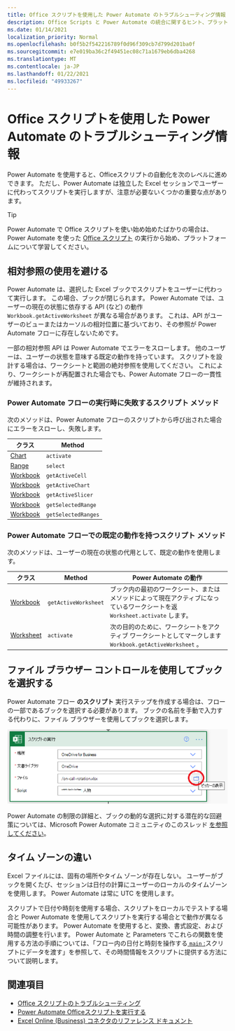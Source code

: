 ```yaml
---
title: Office スクリプトを使用した Power Automate のトラブルシューティング情報
description: Office Scripts と Power Automate の統合に関するヒント、プラットフォーム情報、既知の問題。
ms.date: 01/14/2021
localization_priority: Normal
ms.openlocfilehash: b0f5b2f542216789f0d96f309cb7d799d201ba0f
ms.sourcegitcommit: e7e019ba36c2f49451ec08c71a1679eb6dba4268
ms.translationtype: MT
ms.contentlocale: ja-JP
ms.lasthandoff: 01/22/2021
ms.locfileid: "49933267"
---
```

# <a name="troubleshooting-information-for-power-automate-with-office-scripts"></a>Office スクリプトを使用した Power Automate のトラブルシューティング情報

Power Automate を使用すると、Officeスクリプトの自動化を次のレベルに進めできます。 ただし、Power Automate は独立した Excel セッションでユーザーに代わってスクリプトを実行しますが、注意が必要ないくつかの重要な点があります。

> [!TIP]
> Power Automate で Office スクリプトを使い始め始めたばかりの場合は、Power Automate を使った [Office スクリプト](../develop/power-automate-integration.md) の実行から始め、プラットフォームについて学習してください。

## <a name="avoid-using-relative-references"></a>相対参照の使用を避ける

Power Automate は、選択した Excel ブックでスクリプトをユーザーに代わって実行します。 この場合、ブックが閉じられます。 Power Automate では、ユーザーの現在の状態に依存する API (など) の動作 `Workbook.getActiveWorksheet` が異なる場合があります。 これは、API がユーザーのビューまたはカーソルの相対位置に基づいており、その参照が Power Automate フローに存在しないためです。

一部の相対参照 API は Power Automate でエラーをスローします。 他のユーザーは、ユーザーの状態を意味する既定の動作を持っています。 スクリプトを設計する場合は、ワークシートと範囲の絶対参照を使用してください。 これにより、ワークシートが再配置された場合でも、Power Automate フローの一貫性が維持されます。

### <a name="script-methods-that-fail-when-run-power-automate-flows"></a>Power Automate フローの実行時に失敗するスクリプト メソッド

次のメソッドは、Power Automate フローのスクリプトから呼び出された場合にエラーをスローし、失敗します。

| クラス | Method |
|--|--|
| [Chart](/javascript/api/office-scripts/excelscript/excelscript.chart) | `activate` |
| [Range](/javascript/api/office-scripts/excelscript/excelscript.range) | `select` |
| [Workbook](/javascript/api/office-scripts/excelscript/excelscript.workbook) | `getActiveCell` |
| [Workbook](/javascript/api/office-scripts/excelscript/excelscript.workbook) | `getActiveChart` |
| [Workbook](/javascript/api/office-scripts/excelscript/excelscript.workbook) | `getActiveSlicer` |
| [Workbook](/javascript/api/office-scripts/excelscript/excelscript.workbook) | `getSelectedRange` |
| [Workbook](/javascript/api/office-scripts/excelscript/excelscript.workbook) | `getSelectedRanges` |

### <a name="script-methods-with-a-default-behavior-in-power-automate-flows"></a>Power Automate フローでの既定の動作を持つスクリプト メソッド

次のメソッドは、ユーザーの現在の状態の代用として、既定の動作を使用します。

| クラス | Method | Power Automate の動作 |
|--|--|--|
| [Workbook](/javascript/api/office-scripts/excelscript/excelscript.workbook) | `getActiveWorksheet` | ブック内の最初のワークシート、またはメソッドによって現在アクティブになっているワークシートを返 `Worksheet.activate` します。 |
| [Worksheet](/javascript/api/office-scripts/excelscript/excelscript.worksheet) | `activate` | 次の目的のために、ワークシートをアクティブ ワークシートとしてマークします `Workbook.getActiveWorksheet` 。 |

## <a name="select-workbooks-with-the-file-browser-control"></a>ファイル ブラウザー コントロールを使用してブックを選択する

Power Automate フロー **のスクリプト** 実行ステップを作成する場合は、フローの一部であるブックを選択する必要があります。 ブックの名前を手動で入力する代わりに、ファイル ブラウザーを使用してブックを選択します。

![Power Automate で "スクリプトの実行" アクションを作成する場合のファイル ブラウザー オプション](../images/power-automate-file-browser.png)

Power Automate の制限の詳細と、ブックの動的な選択に対する潜在的な回避策については、Microsoft Power Automate コミュニティのこのスレッド [を参照してください](https://powerusers.microsoft.com/t5/Power-Automate-Ideas/Allow-for-dynamic-quot-file-quot-value-for-excel-quot-get-a-row/idi-p/103091#)。

## <a name="time-zone-differences"></a>タイム ゾーンの違い

Excel ファイルには、固有の場所やタイム ゾーンが存在しない。 ユーザーがブックを開くたび、セッションは日付の計算にユーザーのローカルのタイムゾーンを使用します。 Power Automate は常に UTC を使用します。

スクリプトで日付や時刻を使用する場合、スクリプトをローカルでテストする場合と Power Automate を使用してスクリプトを実行する場合とで動作が異なる可能性があります。 Power Automate を使用すると、変換、書式設定、および時間の調整を行います。 Power [](https://flow.microsoft.com/blog/working-with-dates-and-times/) Automate と Parameters でこれらの関数を使用する方法の手順については、「フロー内の日付と時刻を操作する[ `main` :](../develop/power-automate-integration.md#main-parameters-passing-data-to-a-script)スクリプトにデータを渡す」を参照して、その時間情報をスクリプトに提供する方法について説明します。

## <a name="see-also"></a>関連項目

- [Office スクリプトのトラブルシューティング](troubleshooting.md)
- [Power Automate Officeスクリプトを実行する](../develop/power-automate-integration.md)
- [Excel Online (Business) コネクタのリファレンス ドキュメント](/connectors/excelonlinebusiness/)

